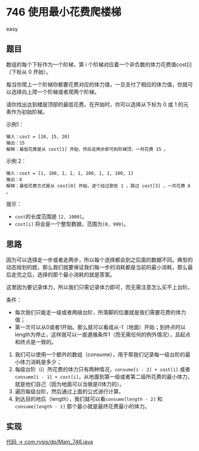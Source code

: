# 746 使用最小花费爬楼梯

easy

## 题目

数组的每个下标作为一个阶梯，第 i 个阶梯对应着一个非负数的体力花费值cost[i]（下标从 0 开始）。

每当你爬上一个阶梯你都要花费对应的体力值，一旦支付了相应的体力值，你就可以选择向上爬一个阶梯或者爬两个阶梯。

请你找出达到楼层顶部的最低花费。在开始时，你可以选择从下标为 0 或 1 的元素作为初始阶梯。



示例1：
```
输入：cost = [10, 15, 20]
输出：15
解释：最低花费是从 cost[1] 开始，然后走两步即可到阶梯顶，一共花费 15 。
```
示例 2：
```
输入：cost = [1, 100, 1, 1, 1, 100, 1, 1, 100, 1]
输出：6
解释：最低花费方式是从 cost[0] 开始，逐个经过那些 1 ，跳过 cost[3] ，一共花费 6 。
```

提示：

- `cost`的长度范围是 `[2, 1000]`。
- `cost[i]` 将会是一个整型数据，范围为`[0, 999]`。

## 思路

因为可以选择走一步或者走两步，所以每个选择都会到之后面的数据不同。典型的动态规划的题，那么我们就要保证我们每一步的消耗都是当前的最小消耗，那么最后走完之后，选择的那个最小消耗的就是答案。

这里因为要记录体力，所以我们只需记录体力即可，而无需注意怎么买不上台阶。

条件：
- 每次我们只能走一级或者两级台阶，所落脚的位置就是我们需要花费的体力值；
- 第一次可以从0或者1开始。那么就可以看成从-1（地面）开始；到终点时以length为停止，这样就可以一直遵循条件1（而无需任何的例外情况），且起点和终点是一致的。

1. 我们可以使用一个额外的数组（consume），用于帮我们记录每一级台阶的最小体力消耗是多少；
2. 每级台阶（i）所花费的体力只有两种情况，`consume[i - 2] + cost[i]` 或者 `consume[i - 1] + cost[i]`，从地面到第一级或者第二级所花费的最小体力，就是他们自己（因为地面可以当做是0体力的）。
3. 遍历每级台阶，然后通过上面的公式进行计算。
4. 到达目的地后（length），我们就可以看`consume[length - 2]` 和 `consume[length - 1]` 那个最小就是最终花费最小的体力。

## 实现

[代码 -> com.rysis/dp/Main_746.java](../../src/com/rysis/dp/Main_746.java)